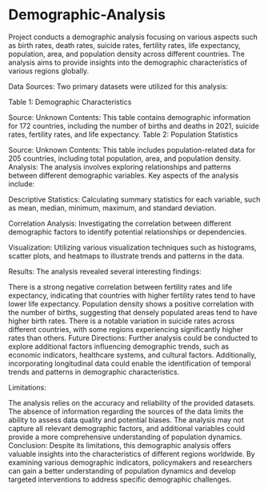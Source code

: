 # Demographic-Analysis
Project conducts a demographic analysis focusing on various aspects such as birth rates, death rates, suicide rates, fertility rates, life expectancy, population, area, and population density across different countries. The analysis aims to provide insights into the demographic characteristics of various regions globally.


Data Sources:
Two primary datasets were utilized for this analysis:

Table 1: Demographic Characteristics

Source: Unknown
Contents: This table contains demographic information for 172 countries, including the number of births and deaths in 2021, suicide rates, fertility rates, and life expectancy.
Table 2: Population Statistics

Source: Unknown
Contents: This table includes population-related data for 205 countries, including total population, area, and population density.
Analysis:
The analysis involves exploring relationships and patterns between different demographic variables. Key aspects of the analysis include:

Descriptive Statistics: Calculating summary statistics for each variable, such as mean, median, minimum, maximum, and standard deviation.

Correlation Analysis: Investigating the correlation between different demographic factors to identify potential relationships or dependencies.

Visualization: Utilizing various visualization techniques such as histograms, scatter plots, and heatmaps to illustrate trends and patterns in the data.

Results:
The analysis revealed several interesting findings:

There is a strong negative correlation between fertility rates and life expectancy, indicating that countries with higher fertility rates tend to have lower life expectancy.
Population density shows a positive correlation with the number of births, suggesting that densely populated areas tend to have higher birth rates.
There is a notable variation in suicide rates across different countries, with some regions experiencing significantly higher rates than others.
Future Directions:
Further analysis could be conducted to explore additional factors influencing demographic trends, such as economic indicators, healthcare systems, and cultural factors. Additionally, incorporating longitudinal data could enable the identification of temporal trends and patterns in demographic characteristics.

Limitations:

The analysis relies on the accuracy and reliability of the provided datasets.
The absence of information regarding the sources of the data limits the ability to assess data quality and potential biases.
The analysis may not capture all relevant demographic factors, and additional variables could provide a more comprehensive understanding of population dynamics.
Conclusion:
Despite its limitations, this demographic analysis offers valuable insights into the characteristics of different regions worldwide. By examining various demographic indicators, policymakers and researchers can gain a better understanding of population dynamics and develop targeted interventions to address specific demographic challenges.






